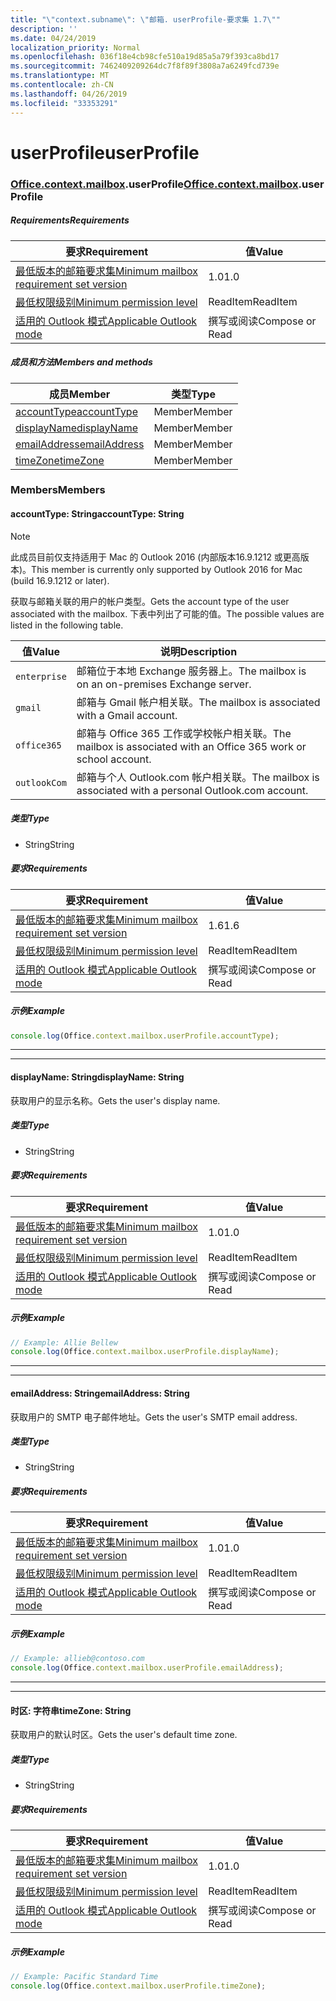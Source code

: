 ```yaml
---
title: "\"context.subname\": \"邮箱. userProfile-要求集 1.7\""
description: ''
ms.date: 04/24/2019
localization_priority: Normal
ms.openlocfilehash: 036f18e4cb98cfe510a19d85a5a79f393ca8bd17
ms.sourcegitcommit: 7462409209264dc7f8f89f3808a7a6249fcd739e
ms.translationtype: MT
ms.contentlocale: zh-CN
ms.lasthandoff: 04/26/2019
ms.locfileid: "33353291"
---
```

# <a name="userprofile"></a><span data-ttu-id="b8ffd-102">userProfile</span><span class="sxs-lookup"><span data-stu-id="b8ffd-102">userProfile</span></span>

### <a name="officeofficemdcontextofficecontextmdmailboxofficecontextmailboxmduserprofile"></a><span data-ttu-id="b8ffd-103">[Office](Office.md)[.context](Office.context.md)[.mailbox](Office.context.mailbox.md).userProfile</span><span class="sxs-lookup"><span data-stu-id="b8ffd-103">[Office](Office.md)[.context](Office.context.md)[.mailbox](Office.context.mailbox.md).userProfile</span></span>

##### <a name="requirements"></a><span data-ttu-id="b8ffd-104">Requirements</span><span class="sxs-lookup"><span data-stu-id="b8ffd-104">Requirements</span></span>

|<span data-ttu-id="b8ffd-105">要求</span><span class="sxs-lookup"><span data-stu-id="b8ffd-105">Requirement</span></span>| <span data-ttu-id="b8ffd-106">值</span><span class="sxs-lookup"><span data-stu-id="b8ffd-106">Value</span></span>|
|---|---|
|[<span data-ttu-id="b8ffd-107">最低版本的邮箱要求集</span><span class="sxs-lookup"><span data-stu-id="b8ffd-107">Minimum mailbox requirement set version</span></span>](/office/dev/add-ins/reference/requirement-sets/outlook-api-requirement-sets)| <span data-ttu-id="b8ffd-108">1.0</span><span class="sxs-lookup"><span data-stu-id="b8ffd-108">1.0</span></span>|
|[<span data-ttu-id="b8ffd-109">最低权限级别</span><span class="sxs-lookup"><span data-stu-id="b8ffd-109">Minimum permission level</span></span>](/outlook/add-ins/understanding-outlook-add-in-permissions)| <span data-ttu-id="b8ffd-110">ReadItem</span><span class="sxs-lookup"><span data-stu-id="b8ffd-110">ReadItem</span></span>|
|[<span data-ttu-id="b8ffd-111">适用的 Outlook 模式</span><span class="sxs-lookup"><span data-stu-id="b8ffd-111">Applicable Outlook mode</span></span>](/outlook/add-ins/#extension-points)| <span data-ttu-id="b8ffd-112">撰写或阅读</span><span class="sxs-lookup"><span data-stu-id="b8ffd-112">Compose or Read</span></span>|

##### <a name="members-and-methods"></a><span data-ttu-id="b8ffd-113">成员和方法</span><span class="sxs-lookup"><span data-stu-id="b8ffd-113">Members and methods</span></span>

| <span data-ttu-id="b8ffd-114">成员</span><span class="sxs-lookup"><span data-stu-id="b8ffd-114">Member</span></span> | <span data-ttu-id="b8ffd-115">类型</span><span class="sxs-lookup"><span data-stu-id="b8ffd-115">Type</span></span> |
|--------|------|
| [<span data-ttu-id="b8ffd-116">accountType</span><span class="sxs-lookup"><span data-stu-id="b8ffd-116">accountType</span></span>](#accounttype-string) | <span data-ttu-id="b8ffd-117">Member</span><span class="sxs-lookup"><span data-stu-id="b8ffd-117">Member</span></span> |
| [<span data-ttu-id="b8ffd-118">displayName</span><span class="sxs-lookup"><span data-stu-id="b8ffd-118">displayName</span></span>](#displayname-string) | <span data-ttu-id="b8ffd-119">Member</span><span class="sxs-lookup"><span data-stu-id="b8ffd-119">Member</span></span> |
| [<span data-ttu-id="b8ffd-120">emailAddress</span><span class="sxs-lookup"><span data-stu-id="b8ffd-120">emailAddress</span></span>](#emailaddress-string) | <span data-ttu-id="b8ffd-121">Member</span><span class="sxs-lookup"><span data-stu-id="b8ffd-121">Member</span></span> |
| [<span data-ttu-id="b8ffd-122">timeZone</span><span class="sxs-lookup"><span data-stu-id="b8ffd-122">timeZone</span></span>](#timezone-string) | <span data-ttu-id="b8ffd-123">Member</span><span class="sxs-lookup"><span data-stu-id="b8ffd-123">Member</span></span> |

### <a name="members"></a><span data-ttu-id="b8ffd-124">Members</span><span class="sxs-lookup"><span data-stu-id="b8ffd-124">Members</span></span>

#### <a name="accounttype-string"></a><span data-ttu-id="b8ffd-125">accountType: String</span><span class="sxs-lookup"><span data-stu-id="b8ffd-125">accountType: String</span></span>

> [!NOTE]
> <span data-ttu-id="b8ffd-126">此成员目前仅支持适用于 Mac 的 Outlook 2016 (内部版本16.9.1212 或更高版本)。</span><span class="sxs-lookup"><span data-stu-id="b8ffd-126">This member is currently only supported by Outlook 2016 for Mac (build 16.9.1212 or later).</span></span>

<span data-ttu-id="b8ffd-127">获取与邮箱关联的用户的帐户类型。</span><span class="sxs-lookup"><span data-stu-id="b8ffd-127">Gets the account type of the user associated with the mailbox.</span></span> <span data-ttu-id="b8ffd-128">下表中列出了可能的值。</span><span class="sxs-lookup"><span data-stu-id="b8ffd-128">The possible values are listed in the following table.</span></span>

| <span data-ttu-id="b8ffd-129">值</span><span class="sxs-lookup"><span data-stu-id="b8ffd-129">Value</span></span> | <span data-ttu-id="b8ffd-130">说明</span><span class="sxs-lookup"><span data-stu-id="b8ffd-130">Description</span></span> |
|-------|-------------|
| `enterprise` | <span data-ttu-id="b8ffd-131">邮箱位于本地 Exchange 服务器上。</span><span class="sxs-lookup"><span data-stu-id="b8ffd-131">The mailbox is on an on-premises Exchange server.</span></span> |
| `gmail` | <span data-ttu-id="b8ffd-132">邮箱与 Gmail 帐户相关联。</span><span class="sxs-lookup"><span data-stu-id="b8ffd-132">The mailbox is associated with a Gmail account.</span></span> |
| `office365` | <span data-ttu-id="b8ffd-133">邮箱与 Office 365 工作或学校帐户相关联。</span><span class="sxs-lookup"><span data-stu-id="b8ffd-133">The mailbox is associated with an Office 365 work or school account.</span></span> |
| `outlookCom` | <span data-ttu-id="b8ffd-134">邮箱与个人 Outlook.com 帐户相关联。</span><span class="sxs-lookup"><span data-stu-id="b8ffd-134">The mailbox is associated with a personal Outlook.com account.</span></span> |

##### <a name="type"></a><span data-ttu-id="b8ffd-135">类型</span><span class="sxs-lookup"><span data-stu-id="b8ffd-135">Type</span></span>

*   <span data-ttu-id="b8ffd-136">String</span><span class="sxs-lookup"><span data-stu-id="b8ffd-136">String</span></span>

##### <a name="requirements"></a><span data-ttu-id="b8ffd-137">要求</span><span class="sxs-lookup"><span data-stu-id="b8ffd-137">Requirements</span></span>

|<span data-ttu-id="b8ffd-138">要求</span><span class="sxs-lookup"><span data-stu-id="b8ffd-138">Requirement</span></span>| <span data-ttu-id="b8ffd-139">值</span><span class="sxs-lookup"><span data-stu-id="b8ffd-139">Value</span></span>|
|---|---|
|[<span data-ttu-id="b8ffd-140">最低版本的邮箱要求集</span><span class="sxs-lookup"><span data-stu-id="b8ffd-140">Minimum mailbox requirement set version</span></span>](/office/dev/add-ins/reference/requirement-sets/outlook-api-requirement-sets)| <span data-ttu-id="b8ffd-141">1.6</span><span class="sxs-lookup"><span data-stu-id="b8ffd-141">1.6</span></span> |
|[<span data-ttu-id="b8ffd-142">最低权限级别</span><span class="sxs-lookup"><span data-stu-id="b8ffd-142">Minimum permission level</span></span>](/outlook/add-ins/understanding-outlook-add-in-permissions)| <span data-ttu-id="b8ffd-143">ReadItem</span><span class="sxs-lookup"><span data-stu-id="b8ffd-143">ReadItem</span></span>|
|[<span data-ttu-id="b8ffd-144">适用的 Outlook 模式</span><span class="sxs-lookup"><span data-stu-id="b8ffd-144">Applicable Outlook mode</span></span>](/outlook/add-ins/#extension-points)| <span data-ttu-id="b8ffd-145">撰写或阅读</span><span class="sxs-lookup"><span data-stu-id="b8ffd-145">Compose or Read</span></span>|

##### <a name="example"></a><span data-ttu-id="b8ffd-146">示例</span><span class="sxs-lookup"><span data-stu-id="b8ffd-146">Example</span></span>

```javascript
console.log(Office.context.mailbox.userProfile.accountType);
```

---
---

#### <a name="displayname-string"></a><span data-ttu-id="b8ffd-147">displayName: String</span><span class="sxs-lookup"><span data-stu-id="b8ffd-147">displayName: String</span></span>

<span data-ttu-id="b8ffd-148">获取用户的显示名称。</span><span class="sxs-lookup"><span data-stu-id="b8ffd-148">Gets the user's display name.</span></span>

##### <a name="type"></a><span data-ttu-id="b8ffd-149">类型</span><span class="sxs-lookup"><span data-stu-id="b8ffd-149">Type</span></span>

*   <span data-ttu-id="b8ffd-150">String</span><span class="sxs-lookup"><span data-stu-id="b8ffd-150">String</span></span>

##### <a name="requirements"></a><span data-ttu-id="b8ffd-151">要求</span><span class="sxs-lookup"><span data-stu-id="b8ffd-151">Requirements</span></span>

|<span data-ttu-id="b8ffd-152">要求</span><span class="sxs-lookup"><span data-stu-id="b8ffd-152">Requirement</span></span>| <span data-ttu-id="b8ffd-153">值</span><span class="sxs-lookup"><span data-stu-id="b8ffd-153">Value</span></span>|
|---|---|
|[<span data-ttu-id="b8ffd-154">最低版本的邮箱要求集</span><span class="sxs-lookup"><span data-stu-id="b8ffd-154">Minimum mailbox requirement set version</span></span>](/office/dev/add-ins/reference/requirement-sets/outlook-api-requirement-sets)| <span data-ttu-id="b8ffd-155">1.0</span><span class="sxs-lookup"><span data-stu-id="b8ffd-155">1.0</span></span>|
|[<span data-ttu-id="b8ffd-156">最低权限级别</span><span class="sxs-lookup"><span data-stu-id="b8ffd-156">Minimum permission level</span></span>](/outlook/add-ins/understanding-outlook-add-in-permissions)| <span data-ttu-id="b8ffd-157">ReadItem</span><span class="sxs-lookup"><span data-stu-id="b8ffd-157">ReadItem</span></span>|
|[<span data-ttu-id="b8ffd-158">适用的 Outlook 模式</span><span class="sxs-lookup"><span data-stu-id="b8ffd-158">Applicable Outlook mode</span></span>](/outlook/add-ins/#extension-points)| <span data-ttu-id="b8ffd-159">撰写或阅读</span><span class="sxs-lookup"><span data-stu-id="b8ffd-159">Compose or Read</span></span>|

##### <a name="example"></a><span data-ttu-id="b8ffd-160">示例</span><span class="sxs-lookup"><span data-stu-id="b8ffd-160">Example</span></span>

```javascript
// Example: Allie Bellew
console.log(Office.context.mailbox.userProfile.displayName);
```

---
---

#### <a name="emailaddress-string"></a><span data-ttu-id="b8ffd-161">emailAddress: String</span><span class="sxs-lookup"><span data-stu-id="b8ffd-161">emailAddress: String</span></span>

<span data-ttu-id="b8ffd-162">获取用户的 SMTP 电子邮件地址。</span><span class="sxs-lookup"><span data-stu-id="b8ffd-162">Gets the user's SMTP email address.</span></span>

##### <a name="type"></a><span data-ttu-id="b8ffd-163">类型</span><span class="sxs-lookup"><span data-stu-id="b8ffd-163">Type</span></span>

*   <span data-ttu-id="b8ffd-164">String</span><span class="sxs-lookup"><span data-stu-id="b8ffd-164">String</span></span>

##### <a name="requirements"></a><span data-ttu-id="b8ffd-165">要求</span><span class="sxs-lookup"><span data-stu-id="b8ffd-165">Requirements</span></span>

|<span data-ttu-id="b8ffd-166">要求</span><span class="sxs-lookup"><span data-stu-id="b8ffd-166">Requirement</span></span>| <span data-ttu-id="b8ffd-167">值</span><span class="sxs-lookup"><span data-stu-id="b8ffd-167">Value</span></span>|
|---|---|
|[<span data-ttu-id="b8ffd-168">最低版本的邮箱要求集</span><span class="sxs-lookup"><span data-stu-id="b8ffd-168">Minimum mailbox requirement set version</span></span>](/office/dev/add-ins/reference/requirement-sets/outlook-api-requirement-sets)| <span data-ttu-id="b8ffd-169">1.0</span><span class="sxs-lookup"><span data-stu-id="b8ffd-169">1.0</span></span>|
|[<span data-ttu-id="b8ffd-170">最低权限级别</span><span class="sxs-lookup"><span data-stu-id="b8ffd-170">Minimum permission level</span></span>](/outlook/add-ins/understanding-outlook-add-in-permissions)| <span data-ttu-id="b8ffd-171">ReadItem</span><span class="sxs-lookup"><span data-stu-id="b8ffd-171">ReadItem</span></span>|
|[<span data-ttu-id="b8ffd-172">适用的 Outlook 模式</span><span class="sxs-lookup"><span data-stu-id="b8ffd-172">Applicable Outlook mode</span></span>](/outlook/add-ins/#extension-points)| <span data-ttu-id="b8ffd-173">撰写或阅读</span><span class="sxs-lookup"><span data-stu-id="b8ffd-173">Compose or Read</span></span>|

##### <a name="example"></a><span data-ttu-id="b8ffd-174">示例</span><span class="sxs-lookup"><span data-stu-id="b8ffd-174">Example</span></span>

```javascript
// Example: allieb@contoso.com
console.log(Office.context.mailbox.userProfile.emailAddress);
```

---
---

#### <a name="timezone-string"></a><span data-ttu-id="b8ffd-175">时区: 字符串</span><span class="sxs-lookup"><span data-stu-id="b8ffd-175">timeZone: String</span></span>

<span data-ttu-id="b8ffd-176">获取用户的默认时区。</span><span class="sxs-lookup"><span data-stu-id="b8ffd-176">Gets the user's default time zone.</span></span>

##### <a name="type"></a><span data-ttu-id="b8ffd-177">类型</span><span class="sxs-lookup"><span data-stu-id="b8ffd-177">Type</span></span>

*   <span data-ttu-id="b8ffd-178">String</span><span class="sxs-lookup"><span data-stu-id="b8ffd-178">String</span></span>

##### <a name="requirements"></a><span data-ttu-id="b8ffd-179">要求</span><span class="sxs-lookup"><span data-stu-id="b8ffd-179">Requirements</span></span>

|<span data-ttu-id="b8ffd-180">要求</span><span class="sxs-lookup"><span data-stu-id="b8ffd-180">Requirement</span></span>| <span data-ttu-id="b8ffd-181">值</span><span class="sxs-lookup"><span data-stu-id="b8ffd-181">Value</span></span>|
|---|---|
|[<span data-ttu-id="b8ffd-182">最低版本的邮箱要求集</span><span class="sxs-lookup"><span data-stu-id="b8ffd-182">Minimum mailbox requirement set version</span></span>](/office/dev/add-ins/reference/requirement-sets/outlook-api-requirement-sets)| <span data-ttu-id="b8ffd-183">1.0</span><span class="sxs-lookup"><span data-stu-id="b8ffd-183">1.0</span></span>|
|[<span data-ttu-id="b8ffd-184">最低权限级别</span><span class="sxs-lookup"><span data-stu-id="b8ffd-184">Minimum permission level</span></span>](/outlook/add-ins/understanding-outlook-add-in-permissions)| <span data-ttu-id="b8ffd-185">ReadItem</span><span class="sxs-lookup"><span data-stu-id="b8ffd-185">ReadItem</span></span>|
|[<span data-ttu-id="b8ffd-186">适用的 Outlook 模式</span><span class="sxs-lookup"><span data-stu-id="b8ffd-186">Applicable Outlook mode</span></span>](/outlook/add-ins/#extension-points)| <span data-ttu-id="b8ffd-187">撰写或阅读</span><span class="sxs-lookup"><span data-stu-id="b8ffd-187">Compose or Read</span></span>|

##### <a name="example"></a><span data-ttu-id="b8ffd-188">示例</span><span class="sxs-lookup"><span data-stu-id="b8ffd-188">Example</span></span>

```javascript
// Example: Pacific Standard Time
console.log(Office.context.mailbox.userProfile.timeZone);
```
